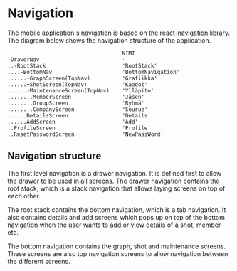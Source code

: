 # Navigation

The mobile application's navigation is based on the [react-navigation](https://reactnavigation.org/) library. The diagram below shows the navigation structure of the application.

```
    					            NIMI
-DrawerNav				            -
..-RootStack				        'RootStack'	
....-BottomNav				        'BottomNavigation'
......+GraphScreen(TopNav)		    'Grafiikka'
......+ShotScreen(TopNav)		    'Kaadot'
......-MaintenanceScreen(TopNav)	'Ylläpito'
........MemberScreen		        'Jäsen'
........GroupScreen			        'Ryhmä'
........CompanyScreen		        'Seurue'
......DetailsScreen			        'Details'
......AddScreen				        'Add'
..ProfileScreen				        'Profile'
..ResetPasswordScreen		        'NewPassWord'

```

## Navigation structure

The first level navigation is a drawer navigation. It is defined first to allow the drawer to be used in all screens. The drawer navigation contains the root stack, which is a stack navigation that allows laying screens on top of each other.

The root stack contains the bottom navigation, which is a tab navigation. It also contains details and add screens which pops up on top of the bottom navigation when the user wants to add or view details of a shot, member etc.

The bottom navigation contains the graph, shot and maintenance screens. These screens are also top navigation screens to allow navigation between the different screens.
